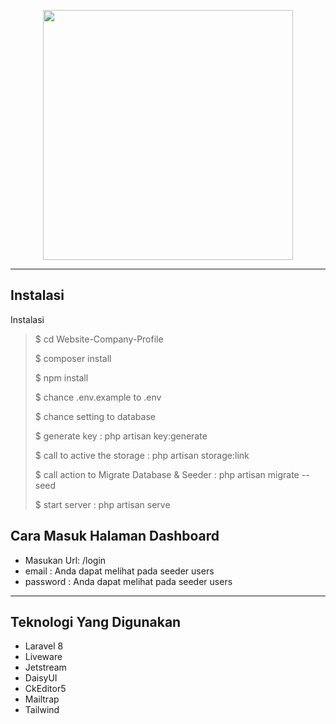 <p align="center"><a href="https://laravel.com" target="_blank"><img src="https://raw.githubusercontent.com/laravel/art/master/logo-lockup/5%20SVG/2%20CMYK/1%20Full%20Color/laravel-logolockup-cmyk-red.svg" width="400"></a></p>

<hr>

<h2>Instalasi</h2>
<p>Instalasi</p>


>$ cd Website-Company-Profile
>
>$ composer install
>
>$ npm install
>
>$ chance .env.example to .env
>
>$ chance setting to database
>
>$ generate key : php artisan key:generate
>
>$ call to active the storage : php artisan storage:link
>
>$ call action to Migrate Database & Seeder : php artisan migrate --seed
>
>$ start server : php artisan serve

<h2>Cara Masuk Halaman Dashboard</h2>

* Masukan Url: /login
* email : Anda dapat melihat pada seeder users
* password : Anda dapat melihat pada seeder users

<hr>
<h2>Teknologi Yang Digunakan</h2>
<ul>
    <li>Laravel 8</li>
    <li>Liveware</li>
    <li>Jetstream</li>
    <li>DaisyUI</li>
    <li>CkEditor5</li>
    <li>Mailtrap</li>
    <li>Tailwind</li>
</ul>
